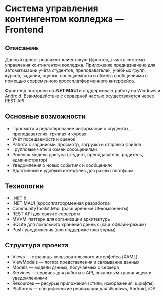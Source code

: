 # Система управления контингентом колледжа — Frontend

## Описание
Данный проект реализует клиентскую (фронтенд) часть системы управления контингентом колледжа. Приложение предназначено для автоматизации учёта студентов, преподавателей, учебных групп, курсов, заданий, оценок, посещаемости и обмена сообщениями с помощью современного кроссплатформенного интерфейса.

Фронтенд построен на **.NET MAUI** и поддерживает работу на Windows и Android. Взаимодействие с серверной частью осуществляется через REST API.

## Основные возможности
- Просмотр и редактирование информации о студентах, преподавателях, группах и курсах
- Учёт посещаемости и оценок
- Работа с заданиями: просмотр, загрузка и отправка файлов
- Групповые чаты и обмен сообщениями
- Ролевая модель доступа (студент, преподаватель, родитель, администратор)
- Уведомления о новых событиях и сообщениях
- Адаптивный и удобный интерфейс для разных платформ

## Технологии
- .NET 8
- .NET MAUI (кроссплатформенная разработка)
- CommunityToolkit.Maui (расширенные UI-компоненты)
- REST API для связи с сервером
- MVVM-паттерн для организации архитектуры
- SQLite для локального хранения данных (кэш, офлайн-режим)
- Push-уведомления (при поддержке платформы)

## Структура проекта
- Views — страницы пользовательского интерфейса (XAML)
- ViewModels — логика представления и связывание данных
- Models — модели данных, получаемых с сервера
- Services — сервисы для работы с API, локальным хранилищем и уведомлениями
- Resources — ресурсы приложения (стили, изображения, шрифты)
- Platforms — специфические реализации для Windows, Android, iOS
